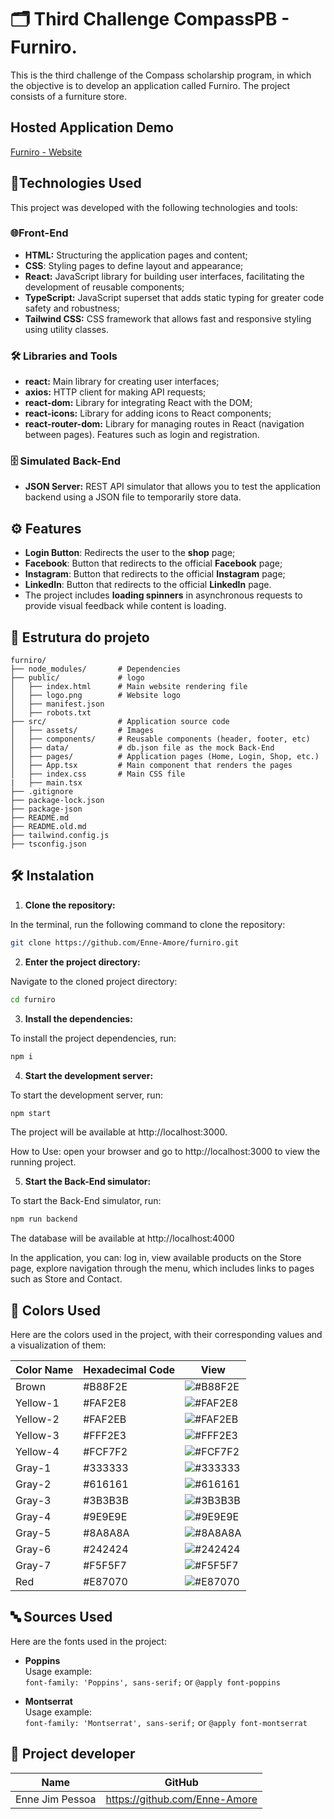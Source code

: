# 🗂️ Third Challenge CompassPB - Furniro.

This is the third challenge of the Compass scholarship program, in which the objective is to develop an application called Furniro. The project consists of a furniture store.


## Hosted Application Demo
[Furniro - Website](https://main.d2hwjgjfr6ta1n.amplifyapp.com/)


## 🚀Technologies Used
This project was developed with the following technologies and tools:

### 🌐Front-End
* **HTML:** Structuring the application pages and content;
* **CSS**: Styling pages to define layout and appearance;
* **React:** JavaScript library for building user interfaces, facilitating the development of reusable components;
* **TypeScript:** JavaScript superset that adds static typing for greater code safety and robustness;
* **Tailwind CSS:** CSS framework that allows fast and responsive styling using utility classes.


### 🛠️ Libraries and Tools
- **react:** Main library for creating user interfaces;
- **axios:** HTTP client for making API requests;
- **react-dom:** Library for integrating React with the DOM;
- **react-icons:** Library for adding icons to React components;
- **react-router-dom:** Library for managing routes in React (navigation between pages). Features such as login and registration.


### 🗄️ Simulated Back-End
* **JSON Server:** REST API simulator that allows you to test the application backend using a JSON file to temporarily store data.


## ⚙️ Features
- **Login Button**: Redirects the user to the **shop** page;
- **Facebook**: Button that redirects to the official **Facebook** page;
- **Instagram**: Button that redirects to the official **Instagram** page;
- **LinkedIn**: Button that redirects to the official **LinkedIn** page.
- The project includes **loading spinners** in asynchronous requests to provide visual feedback while content is loading.


## 📂 Estrutura do projeto

```plaintext
furniro/
├── node_modules/       # Dependencies
├── public/             # logo
│   ├── index.html      # Main website rendering file
│   ├── logo.png        # Website logo
│   ├── manifest.json      
│   ├── robots.txt  
├── src/                # Application source code
│   ├── assets/         # Images
│   ├── components/     # Reusable components (header, footer, etc)
│   ├── data/           # db.json file as the mock Back-End
│   ├── pages/          # Application pages (Home, Login, Shop, etc.)
│   ├── App.tsx         # Main component that renders the pages
│   ├── index.css       # Main CSS file
|   ├── main.tsx
├── .gitignore
├── package-lock.json
├── package-json
├── README.md
├── README.old.md
├── tailwind.config.js 
├── tsconfig.json
```
## 🛠️ Instalation

1. **Clone the repository:**

In the terminal, run the following command to clone the repository:

```bash
git clone https://github.com/Enne-Amore/furniro.git
```

2. **Enter the project directory:**

Navigate to the cloned project directory:

```bash
cd furniro
```

3. **Install the dependencies:**

To install the project dependencies, run:

```bash
npm i
```

4. **Start the development server:**

To start the development server, run:

```bash
npm start
```

The project will be available at http://localhost:3000.

How to Use: open your browser and go to http://localhost:3000 to view the running project.

5. **Start the Back-End simulator:**

To start the Back-End simulator, run:

```bash
npm run backend
```

The database will be available at http://localhost:4000

In the application, you can: log in, view available products on the Store page, explore navigation through the menu, which includes links to pages such as Store and Contact.

## 🎨 Colors Used

Here are the colors used in the project, with their corresponding values ​​and a visualization of them:

| Color Name      | Hexadecimal Code   | View                                                              |
|-----------------|--------------------|-------------------------------------------------------------------|
| Brown           | #B88F2E            | ![#B88F2E](https://via.placeholder.com/15/B88F2E/B88F2E?text=+)   |
| Yellow-1        | #FAF2E8            | ![#FAF2E8](https://via.placeholder.com/15/FAF2E8/FAF2E8?text=+)   |
| Yellow-2        | #FAF2EB            | ![#FAF2EB](https://via.placeholder.com/15/FAF2EB/FAF2EB?text=+)   |
| Yellow-3        | #FFF2E3            | ![#FFF2E3](https://via.placeholder.com/15/FFF2E3/FFF2E3?text=+)   |
| Yellow-4        | #FCF7F2            | ![#FCF7F2](https://via.placeholder.com/15/FCF7F2/FCF7F2?text=+)   |
| Gray-1          | #333333            | ![#333333](https://via.placeholder.com/15/333333/333333?text=+)   |
| Gray-2          | #616161            | ![#616161](https://via.placeholder.com/15/616161/616161?text=+)   |
| Gray-3          | #3B3B3B            | ![#3B3B3B](https://via.placeholder.com/15/3B3B3B/3B3B3B?text=+)   |
| Gray-4          | #9E9E9E            | ![#9E9E9E](https://via.placeholder.com/15/9E9E9E/9E9E9E?text=+)   |
| Gray-5          | #8A8A8A            | ![#8A8A8A](https://via.placeholder.com/15/8A8A8A/8A8A8A?text=+)   |
| Gray-6          | #242424            | ![#242424](https://via.placeholder.com/15/242424/242424?text=+)   |
| Gray-7          | #F5F5F7            | ![#F5F5F7](https://via.placeholder.com/15/F5F5F7/F5F5F7?text=+)   |
| Red             | #E87070            | ![#E87070](https://via.placeholder.com/15/E87070/E87070?text=+)   |


## 🔤 Sources Used

Here are the fonts used in the project:

- **Poppins**  
  Usage example:  
  `font-family: 'Poppins', sans-serif;` or 
  `@apply font-poppins`

- **Montserrat**  
  Usage example:   
  `font-family: 'Montserrat', sans-serif;` or 
  `@apply font-montserrat`


## 👥 Project developer

| Name                | GitHub                            |
|---------------------|-----------------------------------|
| Enne Jim Pessoa     | https://github.com/Enne-Amore     |

